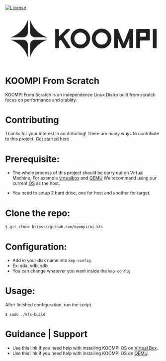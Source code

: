 [![License](https://img.shields.io/crates/l/iced.svg)](https://github.com/koompi/os-kfs/blob/main/LICENSE)

![KOOMPI OS ](/images/Koompi-Black.png)


KOOMPI From Scratch
=========================================

KOOMPI From Scratch is an independence Linux Distro built from scratch focus on performance and stablity.

# Contributing
Thanks for your interest in contributing! There are many ways to contribute to this project. [Get started here](CONTRIBUTING.md)

# Prerequisite:
- The whole process of this project should be carry out on Virtual Machine, For example [virtualbox](https://www.virtualbox.org/) and [QEMU](https://computingforgeeks.com/complete-installation-of-kvmqemu-and-virt-manager-on-arch-linux-and-manjaro/)
We recommand using our current [OS](https://www.koompi.org/) as the host. 

- You need to setup 2 hard drive, one for host and another for target.

# Clone the repo:
	$ git clone https://github.com/koompi/os-kfs

# Configuration:
- Add in your disk name into `kmp-config`.
- Ex: sda, vdb, sdb
- You can change whatever you want inside the `kmp-config`

# Usage:
After finished configuration, run the script.

	$ sudo ./kfs-build

Guidance | Support
=========================================

- Use this link if you need help with installing KOOMPI OS on [Virtual Box]().
- Use this link if you need help with installing KOOMPI OS on [QEMU]().

